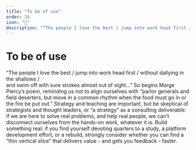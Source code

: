 ```yaml
---
title: "To be of use"
order: 26
icon: "💪"
description: "“The people I love the best / jump into work head first / without dallying in the shallows / and swim off with sure strokes almost out of sight…” So begins Marge Piercy’s poem, reminding us not to align ourselves with “parlor generals and field deserters, but move in a common rhythm when the food must go in or the fire be put out.” Strategy and teaching are important, but be skeptical of strategists and thought leaders, or “a strategy” as a consulting deliverable: if we are here to solve real problems, and help real people, we can’t disconnect ourselves from the hands-on work, whatever it is. Build something real: if you find yourself devoting quarters to a study, a platform development effort, or a rebuild, strongly consider whether you can find a “thin vertical slice” that delivers value - and gets you feedback - faster."
---
```


# To be of use

“The people I love the best / jump into work head first / without dallying in the shallows /  
and swim off with sure strokes almost out of sight…” So begins Marge Piercy’s poem, reminding us not to align ourselves with “parlor generals and field deserters, but move in a common rhythm when the food must go in or the fire be put out.” Strategy and teaching are important, but be skeptical of strategists and thought leaders, or “a strategy” as a consulting deliverable: if we are here to solve real problems, and help real people, we can’t disconnect ourselves from the hands-on work, whatever it is. Build something real: if you find yourself devoting quarters to a study, a platform development effort, or a rebuild, strongly consider whether you can find a “thin vertical slice” that delivers value - and gets you feedback - faster.